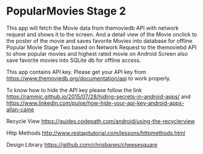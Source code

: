 # PopularMovies Stage 2
This app will fetch the Movie data from themoviedb API with network request and shows it to the screen. And a detail view of the Movie onclick to the poster of the movie and saves favorite Movies into database for offline Popular Movie Stage Two based on Network Request to the themoviebd API to show popular movies and highest rated movie on Android Screen also save favorite movies into SQLite db for offline access.

This app contains API key. Please get your API key from https://www.themoviedb.org/documentation/api to work properly.

To know how to hide the API key please follow the link https://rammic.github.io/2015/07/28/hiding-secrets-in-android-apps/ and https://www.linkedin.com/pulse/how-hide-your-api-key-android-apps-allan-caine

Recycle View https://guides.codepath.com/android/using-the-recyclerview 

Http Methods http://www.restapitutorial.com/lessons/httpmethods.html

Design Library https://github.com/chrisbanes/cheesesquare
